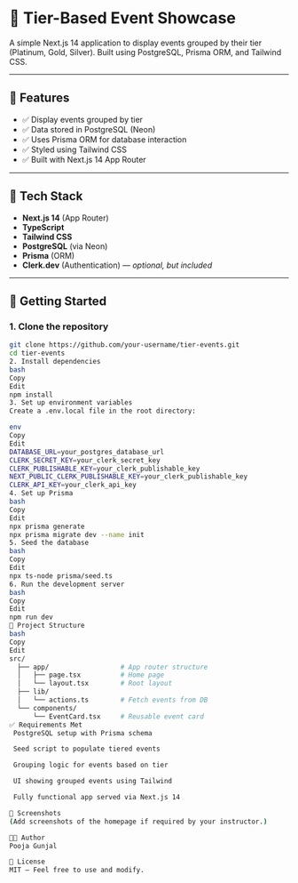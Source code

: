 # 🎉 Tier-Based Event Showcase

A simple Next.js 14 application to display events grouped by their tier (Platinum, Gold, Silver). Built using PostgreSQL, Prisma ORM, and Tailwind CSS.

---

## 📁 Features

- ✅ Display events grouped by tier
- ✅ Data stored in PostgreSQL (Neon)
- ✅ Uses Prisma ORM for database interaction
- ✅ Styled using Tailwind CSS
- ✅ Built with Next.js 14 App Router

---

## 🧱 Tech Stack

- **Next.js 14** (App Router)
- **TypeScript**
- **Tailwind CSS**
- **PostgreSQL** (via Neon)
- **Prisma** (ORM)
- **Clerk.dev** (Authentication) — *optional, but included*

---

## 🚀 Getting Started

### 1. Clone the repository
```bash
git clone https://github.com/your-username/tier-events.git
cd tier-events
2. Install dependencies
bash
Copy
Edit
npm install
3. Set up environment variables
Create a .env.local file in the root directory:

env
Copy
Edit
DATABASE_URL=your_postgres_database_url
CLERK_SECRET_KEY=your_clerk_secret_key
CLERK_PUBLISHABLE_KEY=your_clerk_publishable_key
NEXT_PUBLIC_CLERK_PUBLISHABLE_KEY=your_clerk_publishable_key
CLERK_API_KEY=your_clerk_api_key
4. Set up Prisma
bash
Copy
Edit
npx prisma generate
npx prisma migrate dev --name init
5. Seed the database
bash
Copy
Edit
npx ts-node prisma/seed.ts
6. Run the development server
bash
Copy
Edit
npm run dev
📂 Project Structure
bash
Copy
Edit
src/
  ├── app/                  # App router structure
  │   ├── page.tsx          # Home page
  │   └── layout.tsx        # Root layout
  ├── lib/
  │   └── actions.ts        # Fetch events from DB
  └── components/
      └── EventCard.tsx     # Reusable event card
✅ Requirements Met
 PostgreSQL setup with Prisma schema

 Seed script to populate tiered events

 Grouping logic for events based on tier

 UI showing grouped events using Tailwind

 Fully functional app served via Next.js 14

📸 Screenshots
(Add screenshots of the homepage if required by your instructor.)

🧑‍💻 Author
Pooja Gunjal

📃 License
MIT – Feel free to use and modify.
